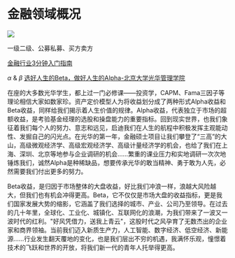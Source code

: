 # 金融领域概况

![](https://philfan-pic.oss-cn-beijing.aliyuncs.com/img/20240929215423.png)


一级二级、公募私募、买方卖方


[金融行业3分钟入门指南](https://xueqiu.com/6865675576/186204812)




$\alpha$ & $\beta$
[选好人生的Beta，做好人生的Alpha-北京大学光华管理学院](https://www.gsm.pku.edu.cn/info/1022/29588.htm)


在座的大多数光华学生，都上过一门必修课——投资学，CAPM、Fama三因子等理论相信大家如数家珍。资产定价模型人为将收益划分成了两种形式Alpha收益和Beta收益，同样给我们揭示着人生价值的规律。Alpha收益，代表独立于市场的超额收益，是考验基金经理的选股和操盘能力的重要指标。回到现实世界，也我们象征着我们每个人的努力、意志和远见，启迪我们在人生的航程中积极发挥主观能动性、发掘自己的闪光点。在光华的第一年，金融硕士项目让我们攀登了“三高”的大山，高级微观经济学、高级宏观经济学、高级计量经济学的机会，也给了我们在上海、深圳、北京等地参与企业调研的机会……繁重的课业压力和实地调研一次次地锤炼我们，诚然Alpha是种稀缺品，想要传承光华的敢当精神、勇于敢为人先，必然需要我们付出更多的努力。

Beta收益，是归因于市场整体的大盘收益，好比我们冲浪一样，浪越大风险越大，但我们也有机会冲得更高。Beta，它不仅仅是市场大盘的收益指标，更是我们国家发展大势的缩影，它涵盖了我们选择的城市、产业、公司乃至领导。在过去的几十年里，全球化、工业化、城镇化、互联网化的浪潮，为我们带来了一波又一波时代的红利。"好风凭借力，送我上青云"，这股时代之风孕育了无数杰出的企业家和商界领袖。当前我们迈入新质生产力，人工智能、数字经济、低空经济、新能源……行业发生翻天覆地的变化，也是我们层出不穷的机遇，我满怀乐观，憧憬着技术的飞跃和世界的开放，将我们新一代的青年人托举得更高。